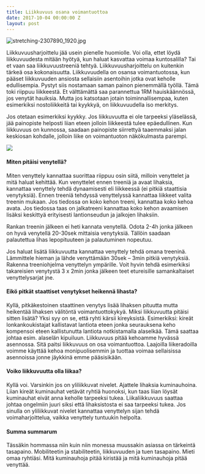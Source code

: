 ```yaml
---
title: Liikkuvuus osana voimantuottoa
date: 2017-10-04 00:00:00 Z
layout: post
---
```


![stretching-2307890_1920.jpg]({{site.baseurl}}/media/stretching-2307890_1920.jpg)



Liikkuvuusharjoittelu jää usein pienelle huomiolle. Voi olla, ettet löydä liikkuvuudesta mitään hyötyä,
kun haluat kasvattaa voimaa kuntosalilla? Tai et vaan saa liikkuvuustreeniä tehtyä. Liikkuvuusharjoittelu on 
kuitenkin tärkeä osa kokonaisuutta. Liikkuvuudella on osansa voimantuotossa, kun pääset liikkuvuuden ansiosta 
sellaisiin asentoihin jotka ovat keholle edullisempia. Pystyt siis nostamaan saman painon pienemmällä työllä. 
Tämä toki riippuu liikkeestä. Et välttämättä saa parannettua 1RM hauiskäännössä, jos venytät hauiksia. Mutta jos 
katsotaan jotain toiminnallisempaa, kuten esimerkiksi nostoliikkeitä tai kyykkyä, on liikkuvuudella iso merkitys. 

Jos otetaan esimerkiksi kyykky. Jos liikkuvuutta ei ole tarpeeksi yläselässä, jää painopiste helposti liian eteen 
jolloin liikkeestä tulee epäedullinen. Kun liikkuvuus on kunnossa, saadaan painopiste siirrettyä taaemmaksi jalan 
keskiosan kohdalle, jolloin liike on voimantuoton näkökulmasta parempi. 

![]({{site.baseurl}}/media/kyykky%20liikkuvuus.jpg)

#### Miten pitäisi venytellä?

Miten venyttely kannattaa suorittaa riippuu osin siitä, milloin venyttelet ja mitä haluat kehittää. 
Kun venyttelet ennen treeniä ja avaat lihaksia, kannattaa venyttely tehdä dynaamisesti eli liikkeessä 
(ei pitkiä staattisia venytyksiä). Ennen treeniä tehdyssä venyttelyssä kannattaa liikkeet valita treenin mukaan. 
Jos tiedossa on koko kehon treeni, kannattaa koko kehoa avata. Jos tiedossa taas on jalkatreeni kannattaa koko 
kehon avaamisen lisäksi keskittyä erityisesti lantionseudun ja jalkojen lihaksiin. 

Rankan treenin jälkeen ei heti kannata venytellä. Odota 2-4h jonka jälkeen on hyvä venytellä 20-30sek mittaisia 
venytyksiä. Tällöin saadaan palautettua lihas lepopituuteen ja palautuminen nopeutuu. 

Jos haluat lisätä liikkuvuutta kannattaa venyttely tehdä omana treeninä. Lämmittele hieman ja lähde venyttämään 
30sek – 3min pitkiä venytyksiä. Rakenna treeniohjelma venyttelyn ympärille. Voit hyvin tehdä esimerkiksi takareisien 
venytystä 3 x 2min jonka jälkeen teet etureisille samankaltaiset venyttelysarjat jne. 


#### Eikö pitkät staattiset venytykset heikennä lihasta?

Kyllä, pitkäkestoinen staattinen venytys lisää lihaksen pituutta mutta heikentää lihaksen välitöntä voimantuottokykyä.
Miksi liikkuvuutta pitäisi sitten lisätä? Yksi syy on se, että ryhti kärsii kireyksistä. Esimerkiksi: kireät lonkankoukistajat
kallistavat lantiota eteen jonka seurauksena keho kompensoi eteen kallistunutta lantiota notkistamalla alaselkää. 
Tämä saattaa johtaa esim. alaselän kipuiluun. Liikkuvuus pitää kehoamme hyvässä asennossa. Sitä paitsi liikkuvuus 
on osa voimantuottoa. Laajoilla liikeradoilla voimme käyttää kehoa monipuolisemmin ja tuottaa voimaa sellaisissa 
asennoissa jonne jäykkinä emme pääsisikään. 


#### Voiko liikkuvuutta olla liikaa?

Kyllä voi. Varsinkin jos on yliliikkuvat nivelet. Ajattele lihaksia kuminauhoina. Liian kireät kuminauhat vetävät 
ryhtiä huonoksi, kun taas liian löysät kuminauhat eivät anna keholle tarpeeksi tukea. Liikaliikkuvuus saattaa johtaa 
ongelmiin juuri siksi että lihaksistosta ei saa tarpeeksi tukea. Jos sinulla on yliliikkuvat nivelet kannattaa venyttelyn 
sijan tehdä voimaharjoittelua, vaikka venyttely tuntuukin helpolta.

#### Summa summarum

Tässäkin hommassa niin kuin niin monessa muussakin asiassa on tärkeintä tasapaino. Mobiliteetin ja stabiliteetin, 
liikkuvuuden ja tuen tasapaino. Mieti omaa ryhtiäsi. Mitä kuminauhoja pitää kiristää ja mitä kuminauhoja pitää venyttää.
